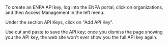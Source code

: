 To create an ENPA API key, log into the ENPA portal, click on organizations, and then Access Management in the left menu.

Under the section API Keys, click on "Add API Key".

Use cut and paste to save the API key; once you dismiss the page showing you the API key, the web site won't ever show you the full API key again. 

